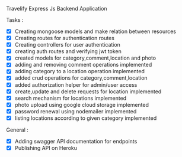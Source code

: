 Travelify Express Js Backend Application

Tasks :

- [x] Creating mongoose models and make relation between resources
- [x] Creating routes for authentication routes
- [x] Creating controllers for user authentication
- [x] creating auth routes and verifying jwt token
- [x] created models for category,comment,location and photo
- [x] adding and removing comment operations implemented
- [x] adding category to a location operation implemented
- [x] added crud operations for category,comment,location
- [x] added authorization helper for admin/user access
- [x] create,update and delete requests for location implemented
- [x] search mechanism for locations implemented
- [x] photo upload using google cloud storage implemented
- [x] password renewal using nodemailer implemented
- [x] listing locations according to given category implemented

General :

- [x] Adding swagger API documentation for endpoints
- [x] Publishing API on Heroku
